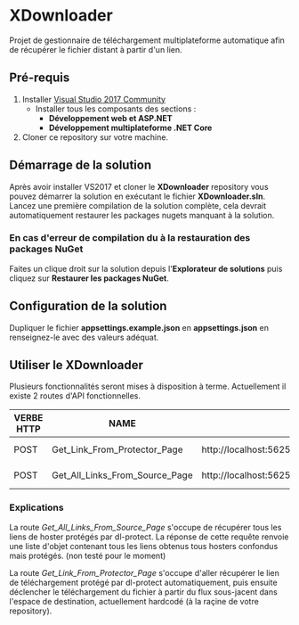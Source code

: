 # XDownloader
Projet de gestionnaire de téléchargement multiplateforme automatique afin de récupérer le fichier distant à partir d'un lien.

## Pré-requis
1. Installer [Visual Studio 2017 Community](https://www.visualstudio.com/fr/thank-you-downloading-visual-studio/?sku=Community&rel=15)
    * Installer tous les composants des sections :
        * **Développement web et ASP.NET**
        * **Développement multiplateforme .NET Core**
2. Cloner ce repository sur votre machine.

## Démarrage de la solution
Après avoir installer VS2017 et cloner le **XDownloader** repository vous pouvez démarrer la solution en exécutant le fichier **XDownloader.sln**.
Lancez une première compilation de la solution complète, cela devrait automatiquement restaurer les packages nugets manquant à la solution.

### En cas d'erreur de compilation du à la restauration des packages NuGet
Faites un clique droit sur la solution depuis l'**Explorateur de solutions** puis cliquez sur **Restaurer les packages NuGet**.

## Configuration de la solution
Dupliquer le fichier **appsettings.example.json** en **appsettings.json** en renseignez-le avec des valeurs adéquat.

## Utiliser le XDownloader
Plusieurs fonctionnalités seront mises à disposition à terme.
Actuellement il existe 2 routes d'API fonctionnelles.

VERBE HTTP | NAME | URL | HEADERS | BODY
---------- | ---- | --- | ------- | ----
POST | Get_Link_From_Protector_Page | http://localhost:56254/api/LinksFromProtector | Content-Type : application/json | "https://www.dl-protect1.com/123455600123455602123455610123455615vt8yz1pa62zz"
POST | Get_All_Links_From_Source_Page | http://localhost:56254/api/LinksFromSource | Content-Type : application/json | "http://zone-telechargement1.com/31463-marvel-les-agents-du-s.h.i.e.l.d.-saison-5-vostfr-hd720p.html"

### Explications
La route *Get_All_Links_From_Source_Page* s'occupe de récupérer tous les liens de hoster protégés par dl-protect.
La réponse de cette requête renvoie une liste d'objet contenant tous les liens obtenus tous hosters confondus mais protégés. (non testé pour le moment)

La route *Get_Link_From_Protector_Page* s'occupe d'aller récupérer le lien de téléchargement protégé par dl-protect automatiquement, puis ensuite déclencher le téléchargement du fichier à partir du flux sous-jacent dans l'espace de destination, actuellement hardcodé (à la raçine de votre repository).
